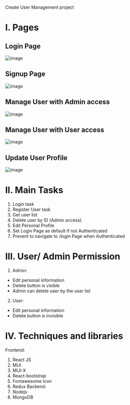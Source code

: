 Create User Management project 
# I. Pages
## Login Page
![image](https://user-images.githubusercontent.com/86547861/229022387-2c6b2812-118a-4ddc-9bbf-fcea739b6786.png)
## Signup Page 
![image](https://user-images.githubusercontent.com/86547861/229022416-560b43be-ea6f-46a6-9e92-9c568b7da87c.png)
## Manage User with Admin access
![image](https://user-images.githubusercontent.com/86547861/229022472-6ea367f5-f5eb-47bb-935c-d20d448d55dd.png)
## Manage User with User access
![image](https://user-images.githubusercontent.com/86547861/229022552-25dd4608-0608-42f2-bb6d-e668417f7bdf.png)
## Update User Profile
![image](https://user-images.githubusercontent.com/86547861/229774554-a2114846-09a8-47d5-8a92-6e2fb59c4444.png)


# II. Main Tasks
1. Login task
2. Register User task
3. Get user list
4. Delete user by ID (Admin access)
5. Edit Personal Profile
6. Set Login Page as default if not Authenticated
7. Prevent to navigate to /login Page when Authenticated

# III. User/ Admin Permission
1. Admin:
  + Edit personal information
  + Delete button is visible
  + Admin can delete user by the user list
2. User:
  + Edit personal information
  + Delete button is invisible
# IV. Techniques and libraries
Frontend:
1. React JS
2. MUI
3. MUI-X
4. React-bootstrap
5. Fontawesome Icon
6. Redux
Backend:
1. Nodejs
2. MongoDB
